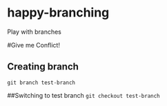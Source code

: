 # happy-branching
Play with branches

#Give me
Conflict!

## Creating branch
`git branch test-branch`

##Switching to test branch
`git checkout test-branch`


